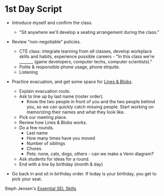 # 1st Day Script

* Introduce myself and confirm the class.
  - "Sit anywhere we'll develop a seating arrangement during the class."

* Review "non-negotiable" policies.
  - CTE class: integrate learning from *all* classes, develop workplace skills and habits, experience possible careers - "In this class we're _______ (game developers, computer techs, computer scientists)."
  - Polite & responsible phone usage, phone etiquite.
  - Listening

* Practice evacuation, and get some space for [Lines & Blobs](activities/lines-and-blobs.md).
  - Explain evacuation route.
  - Ask to line up by last name (roster order).
    - Know the two people in front of you and the two people behind you, so we can quickly catch missing people. Start working on memorizing their names and what they look like.
  - Pick our meeting place.
  - Review how Lines & Blobs works.
  - Do a few rounds.
    - Last name
    - How many times have you moved
    - Number of siblings
    - Chores
    - Pets: none, cats, dogs, others - can we make a Venn diagram?
  - Ask students for ideas for a round.
  - End with a line by birthday (month & day)
  
* Go back in and sit in birthday order. If today is your birthday, you get to pick your seat.

Steph Jensen's [Essential SEL Skills](https://docs.google.com/presentation/d/1djdaIA6J8_K68MWULTtVs_Icm4euoeNfrp9FQrDVCTc/edit?usp=sharing)
